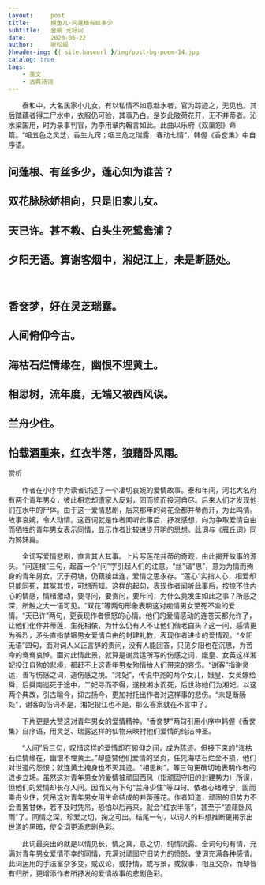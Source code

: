 ```yaml
---
layout:     post
title:      摸鱼儿·问莲根有丝多少
subtitle:   金朝 元好问
date:       2020-06-22
author:     听松阁
}header-img: {{ site.baseurl }/img/post-bg-poem-14.jpg
catalog: true
tags:
    - 美文
    - 古典诗词
---
```


　　泰和中，大名民家小儿女，有以私情不如意赴水者，官为踪迹之，无见也。其后踏藕者得二尸水中，衣服仍可验，其事乃白。是岁此陂荷花开，无不并蒂者。沁水梁国用，时为录事判官，为李用章内翰言如此。此曲以乐府《双蕖怨》命篇。“咀五色之灵芝，香生九窍；咽三危之瑞露，春动七情”，韩偓《香奁集》中自序语。

## 问莲根、有丝多少，莲心知为谁苦？
## 双花脉脉娇相向，只是旧家儿女。
## 天已许。甚不教、白头生死鸳鸯浦？
## 夕阳无语。算谢客烟中，湘妃江上，未是断肠处。
&nbsp;
## 香奁梦，好在灵芝瑞露。
## 人间俯仰今古。
## 海枯石烂情缘在，幽恨不埋黄土。
## 相思树，流年度，无端又被西风误。
## 兰舟少住。
## 怕载酒重来，红衣半落，狼藉卧风雨。





赏析

　　作者在小序中为读者讲述了一个凄切哀婉的爱情故事。泰和年间，河北大名府有两个青年男女，彼此相恋却遭家人反对，固而愤而投河自尽。后来人们才发现他们在水中的尸体。由于这一爱情悲剧，后来那年的荷花全都并蒂而开，为此鸣情。故事哀婉，令人动情。这首词就是作者闻听此事后，抒发感想，向为争取爱情自由而牺牲的青年男女表示同情，显示作者比较进步开明的思想。此词与《雁丘词》同为姊妹篇。

　　全词写爱情悲剧，直言其人其事。上片写莲花并蒂的奇观，由此揭开故事的源头。“问莲根”三句，起首一个“问”字引起人们的注意。“丝”谐“思”，意为为情而殉身的青年男女，沉于荷塘，仍藕接丝连，爱情之思永存。“莲心”实指人心，相爱却只能同死，其冤其恨，可想而知。这样的起句，表现作者闻听此事后，按捺不住内心的情感，情绪激动，要寻问，要责问，要斥问，为什么竟发生如此之事？所感之深，所触之大一语可见。“双花”等两句形象表明这对痴情男女至死不渝的爱情。“天已许”两句，更表现作者愤怒的心情。他们的爱情感动的连苍天都允许了，让他们化作并蒂莲，生死相依，为什么仍有人不让他们偕老白头？这一问，感情更为强烈，矛头直指禁锢男女爱情自由的封建礼教，表现作者进步的爱情观。“夕阳无语”四句，面对词人义正言辞的责问，没有人能回答，只见夕阳也在沉思，为苦命的鸯鸯哀悼。面对此情此景，就算是谢灵运所写的伤感之词，娥皇、女英这样湘妃投江自殉的悲境，都赶不上这青年男女殉情给人们带来的哀伤。“谢客”指谢灵运，善写伤感之词，造伤感之境。“湘妃”，传说中尧的两个女儿，娥皇、女英嫁给舜，后舜南巡死于途中，二妃寻而不得，遂投湘水而死，后世称她们为湘妃。以这两个典故，引古喻今，抑古扬今，更加衬托出作者对这样事的悲伤。“未是断肠处”，谢客的伤词不是，湘妃投江也不是，那么答案就在不言中了。

　　下片更是大赞这对青年男女的爱情精神。“香奁梦”两句引用小序中韩偓《香奁集》自序语，用灵芝、瑞露这样的仙物来映衬他们爱情的纯洁神圣。

　　“人间”后三句，叹惜这样的爱情却在俯仰之间，成为陈迹。但接下来的“海枯石烂情缘在，幽恨不埋黄土。”却盛赞他们爱情的坚贞，任凭海枯石烂金不损，他们对世道的怨恨；就连黄土掩身也不灭其迹。“相思树”，等三句更确切地表明作者的进步立场。虽然这对青年男女的爱情被顽固西风（指顽固守旧的封建势力）所误，但他们的爱情却长存人间。因而又有下句“兰舟少住”等四句。依者心绪难宁，固而乘舟少住，凭吊这对青年男女用生命结成的并蒂莲花。作者知道，顽固的旧势力不会善罢甘休，若不及时凭吊，恐怕以后再来，就会“红衣半落”，甚至于“狼藉卧风雨”了。同情之深，珍爱之切，掬之可出。结尾一句，以词人的料想推断更揭示出世道的黑暗，使全词更添悲剧色彩。

　　此词最突出的就是以情见长，情之真，意之切，纯情流露。全词句句有情，充满对青年男女爱情不幸的同情，充满对顽固守旧势力的愤怒，使词充满各种感情。此词运用的手法富杂多变，或议论，或抒情，或写景，或叙事，相互交杂，而却皆有归所，更增添作者所抒发的爱情故事的悲剧色彩。
